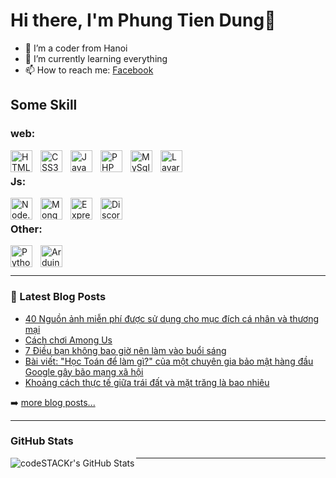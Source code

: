 # Hi there, I'm Phung Tien Dung👋 

- 🍁 I’m a coder from Hanoi
- 🌱 I’m currently learning everything
- 📫 How to reach me: [Facebook]


## Some Skill
### web:
<img align="left" alt="HTML5" width="35px" src="https://cdn.jsdelivr.net/gh/devicons/devicon/icons/html5/html5-original.svg" style="padding-right:10px;" />
<img align="left" alt="CSS3" width="35px" src="https://cdn.jsdelivr.net/gh/devicons/devicon/icons/css3/css3-original.svg" style="padding-right:10px;" />
<img align="left" alt="JavaScript" width="35px" src="https://cdn.jsdelivr.net/gh/devicons/devicon/icons/javascript/javascript-original.svg" style="padding-right:10px;" />
<img align="left" alt="PHP" width="35px" src="https://cdn.jsdelivr.net/gh/devicons/devicon/icons/php/php-original.svg" style="padding-right:10px;" />
<img align="left" alt="MySql" width="35px" src="https://cdn.jsdelivr.net/gh/devicons/devicon/icons/mysql/mysql-original-wordmark.svg" style="padding-right:10px;" />
<img align="left" alt="Lavarel" width="35px" src="https://cdn.jsdelivr.net/gh/devicons/devicon/icons/laravel/laravel-plain.svg" style="padding-right:10px;" />
<br>

### Js:
<img align="left" alt="Node.js" width="35px" src="https://cdn.jsdelivr.net/gh/devicons/devicon/icons/nodejs/nodejs-original.svg" style="padding-right:10px;" />
<img align="left" alt="MongoDB" width="35px" src="https://cdn.jsdelivr.net/gh/devicons/devicon/icons/mongodb/mongodb-original.svg" style="padding-right:10px;" />
<img align="left" alt="Express" width="35px" src="https://cdn.jsdelivr.net/gh/devicons/devicon/icons/express/express-original.svg" style="padding-right:10px;" />
<img align="left" alt="DiscordJs" width="35px" src="https://cdn.jsdelivr.net/gh/devicons/devicon/icons/discordjs/discordjs-original.svg" style="padding-right:10px;" />
<br>

### Other:
<img align="left" alt="Python" width="35px" src="https://cdn.jsdelivr.net/gh/devicons/devicon/icons/python/python-original.svg" style="padding-right:10px;" />
<img align="left" alt="Arduino" width="35px" src="https://cdn.jsdelivr.net/gh/devicons/devicon/icons/arduino/arduino-original.svg" style="padding-right:10px;" />

<br>
<br>

---

### 📕 Latest Blog Posts
<!-- BLOG-POST-LIST:START -->
- [40 Nguồn ảnh miễn phí được sử dụng cho mục đích cá nhân và thương mại](https://tidvn.blogspot.com/2021/05/40-nguon-anh-mien-phi-uoc-su-dung-cho.html)
- [Cách chơi Among Us](https://tidvn.blogspot.com/2021/02/cach-choi-among-us.html)
- [7 Điều bạn không bao giờ nên làm vào buổi sáng](https://tidvn.blogspot.com/2021/01/7-ieu-ban-khong-bao-gio-nen-lam-vao.html)
- [Bài viết: &quot;Học Toán để làm gì?&quot; của một chuyên gia bảo mật hàng đầu Google gây bão mạng xã hội](https://tidvn.blogspot.com/2020/06/bai-viet-toan-e-lam-gi-cua-mot-chuyen.html)
- [Khoảng cách thực tế giữa trái đất và mặt trăng là bao nhiêu](https://tidvn.blogspot.com/2019/12/khoang-cach-thuc-te-giua-trai-at-va-mat.html)
<!-- BLOG-POST-LIST:END -->
➡️ [more blog posts...](https://tidvn.blogspot.com/)

---
 ### GitHub Stats
<img align="left" alt="codeSTACKr's GitHub Stats" src="https://github-readme-stats.vercel.app/api?username=tidvn&show_icons=true&hide_border=false&title_color=99ffcc&icon_color=FFE400&bg_color=09131B&text_color=ffffff&border_color=0c1a25" />

---
[Facebook]: https://www.facebook.com/TiDPR2.5/
[Link]: https://github.com/tidvn
